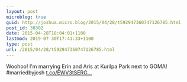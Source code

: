 ```yaml
---
layout: post
microblog: true
guid: http://joshua.micro.blog/2015/04/28/t592947360747126785.html
post_id: 38302
date: 2015-04-28T18:04:01+1100
lastmod: 2019-07-30T17:41:33+1100
type: post
url: /2015/04/28/t592947360747126785.html
---
```

Woohoo! I'm marrying Erin and Aris at Kurilpa Park next to GOMA! #marriedbyjosh [t.co/EWV3tSERG...](http://t.co/EWV3tSERGV)
